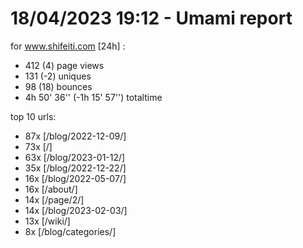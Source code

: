 # 18/04/2023 19:12 - Umami report
for www.shifeiti.com [24h] :

 - 412 (4) page views
 - 131 (-2) uniques
 - 98 (18) bounces
 - 4h 50' 36'' (-1h 15' 57'') totaltime


top 10 urls:
 - 87x [/blog/2022-12-09/]
 - 73x [/]
 - 63x [/blog/2023-01-12/]
 - 35x [/blog/2022-12-22/]
 - 16x [/blog/2022-05-07/]
 - 16x [/about/]
 - 14x [/page/2/]
 - 14x [/blog/2023-02-03/]
 - 13x [/wiki/]
 - 8x [/blog/categories/]


